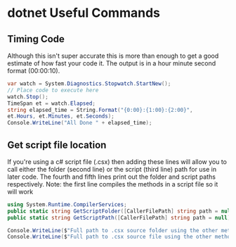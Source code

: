 # dotnet Useful Commands

## Timing Code

Although this isn't super accurate this is more than enough to get a good estimate of how fast your code it. The output is in a hour minute second format (00:00:10).

```c#
var watch = System.Diagnostics.Stopwatch.StartNew();
// Place code to execute here
watch.Stop();
TimeSpan et = watch.Elapsed;
string elapsed_time = String.Format("{0:00}:{1:00}:{2:00}",
et.Hours, et.Minutes, et.Seconds);
Console.WriteLine("All Done " + elapsed_time);
```

## Get script file location

If you're using a c# script file (.csx) then adding these lines will allow you to call either the folder (second line) or the script (third line) path for use in later code. The fourth and fifth lines print out the folder and script paths respectively. Note: the first line compiles the methods in a script file so it will work

```c#
using System.Runtime.CompilerServices;
public static string GetScriptFolder([CallerFilePath] string path = null) => Path.GetDirectoryName(path);
public static string GetScriptPath([CallerFilePath] string path = null) => path;

Console.WriteLine($"Full path to .csx source folder using the other method {GetScriptFolder()}");
Console.WriteLine($"Full path to .csx source file using the other method {GetScriptPath()}");
```

<!--
string root = @"C:\Temp";  
string subdir = @"C:\Temp\Mahesh";  
// If directory does not exist, create it.  
if (!Directory.Exists(root))  
{  
    Directory.CreateDirectory(root);  
} -->